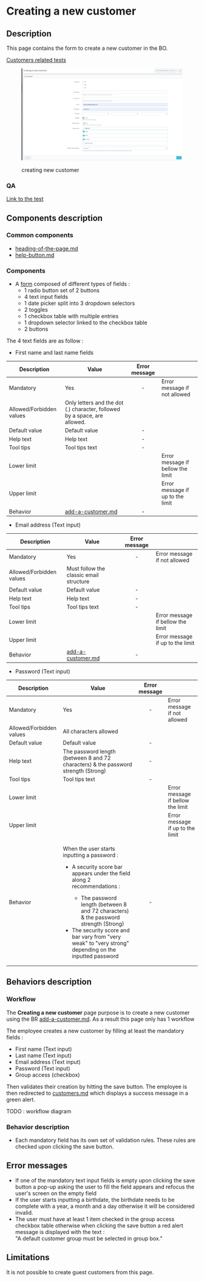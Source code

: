 # Creating a new customer

##

## Description

This page contains the form to create a new customer in the BO.

[Customers related tests](https://build.prestashop-project.org/test-scenarios/scenarios/core/functional/bo/customers.html)

<figure><img src="../../../../../.gitbook/assets/customer-add.png" alt=""><figcaption><p>creating new customer</p></figcaption></figure>

### QA&#x20;

[Link to the test](https://build.prestashop-project.org/test-scenarios/scenarios/core/functional/bo/customers.html)

## Components description



### Common components

* [heading-of-the-page.md](../../../common-components/heading-of-the-page.md "mention")
* [help-button.md](../../../common-components/help-button.md "mention")

### Components

* A [form](https://build.prestashop-project.org/prestashop-ui-kit/?path=/story/forms--normal) composed of different types of fields :&#x20;
  * 1 radio button set of 2 buttons
  * 4 text input fields
  * 1 date picker split into 3 dropdown selectors
  * 2 toggles
  * 1 checkbox table with multiple entries
  * 1 dropdown selector linked to the checkbox table
  * 2 buttons

The 4 text fields are as follow :

* First name and last name fields

<table><thead><tr><th>Description</th><th>Value</th><th align="center">Error message</th><th data-hidden></th></tr></thead><tbody><tr><td>Mandatory</td><td>Yes</td><td align="center">-</td><td>Error message if not allowed</td></tr><tr><td>Allowed/Forbidden values</td><td>Only letters and the dot (.) character, followed by a space, are allowed.</td><td align="center"></td><td></td></tr><tr><td>Default value</td><td>Default value</td><td align="center">-</td><td></td></tr><tr><td>Help text</td><td>Help text</td><td align="center">-</td><td></td></tr><tr><td>Tool tips</td><td>Tool tips text</td><td align="center">-</td><td></td></tr><tr><td>Lower limit</td><td></td><td align="center"></td><td>Error message if bellow the limit</td></tr><tr><td>Upper limit</td><td></td><td align="center"></td><td>Error message if up to the limit</td></tr><tr><td>Behavior</td><td><a data-mention href="../../../../business-rules/customers/add-a-customer.md">add-a-customer.md</a></td><td align="center">-</td><td></td></tr></tbody></table>

* Email address (Text input)

<table><thead><tr><th>Description</th><th>Value</th><th align="center">Error message</th><th data-hidden></th></tr></thead><tbody><tr><td>Mandatory</td><td>Yes</td><td align="center">-</td><td>Error message if not allowed</td></tr><tr><td>Allowed/Forbidden values</td><td>Must follow the classic email structure</td><td align="center"></td><td></td></tr><tr><td>Default value</td><td>Default value</td><td align="center">-</td><td></td></tr><tr><td>Help text</td><td>Help text</td><td align="center">-</td><td></td></tr><tr><td>Tool tips</td><td>Tool tips text</td><td align="center">-</td><td></td></tr><tr><td>Lower limit</td><td></td><td align="center"></td><td>Error message if bellow the limit</td></tr><tr><td>Upper limit</td><td></td><td align="center"></td><td>Error message if up to the limit</td></tr><tr><td>Behavior</td><td><a data-mention href="../../../../business-rules/customers/add-a-customer.md">add-a-customer.md</a></td><td align="center">-</td><td></td></tr></tbody></table>

* Password (Text input)

<table><thead><tr><th>Description</th><th>Value</th><th align="center">Error message</th><th data-hidden></th></tr></thead><tbody><tr><td>Mandatory</td><td>Yes</td><td align="center">-</td><td>Error message if not allowed</td></tr><tr><td>Allowed/Forbidden values</td><td>All characters allowed</td><td align="center"></td><td></td></tr><tr><td>Default value</td><td>Default value</td><td align="center">-</td><td></td></tr><tr><td>Help text</td><td>The password length (between 8 and 72 characters) &#x26; the password strength (Strong)</td><td align="center">-</td><td></td></tr><tr><td>Tool tips</td><td>Tool tips text</td><td align="center">-</td><td></td></tr><tr><td>Lower limit</td><td></td><td align="center"></td><td>Error message if bellow the limit</td></tr><tr><td>Upper limit</td><td></td><td align="center"></td><td>Error message if up to the limit</td></tr><tr><td>Behavior</td><td><p>When the user starts inputting a password : </p><ul><li><p>A security score bar appears under the field along 2 recommendations : </p><ul><li>The password length (between 8 and 72 characters) &#x26; the password strength (Strong)</li></ul></li><li>The security score and bar vary from "very weak" to "very strong" depending on the inputted password</li></ul></td><td align="center">-</td><td></td></tr></tbody></table>

## Behaviors description

### Workflow

The **Creating a new customer** page purpose is to create a new customer using the BR [add-a-customer.md](../../../../business-rules/customers/add-a-customer.md "mention"). As a result this page only has 1 workflow

The employee creates a new customer by filling at least the mandatory fields :&#x20;

* First name (Text input)
* Last name (Text input)
* Email address (Text input)
* Password (Text input)
* Group access (checkbox)

Then validates their creation by hitting the save button. The employee is then redirected to [customers.md](../catalog/customers.md "mention") which displays a success message in a green alert.

TODO : workflow diagram

### Behavior description

* Each mandatory field has its own set of validation rules. These rules are checked upon clicking the save button.

## Error messages

* If one of the mandatory text input fields is empty upon clicking the save button a pop-up asking the user to fill the field appears and refocus the user's screen on the empty field&#x20;
* If the user starts inputting a birthdate, the birthdate needs to be complete with a year, a month and a day otherwise it will be considered invalid.
* The user must have at least 1 item checked in the group access checkbox table otherwise when clicking the save button a red alert message is displayed with the text : \
  "A default customer group must be selected in group box."

## Limitations

It is not possible to create guest customers from this page.
